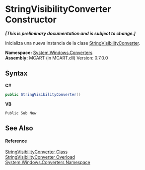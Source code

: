 # StringVisibilityConverter Constructor 
 _**\[This is preliminary documentation and is subject to change.\]**_

Inicializa una nueva instancia de la clase <a href="bbcf812a-6a55-f5aa-27c8-2f3d2f147434">StringVisibilityConverter</a>.

**Namespace:**&nbsp;<a href="209509be-498c-78bd-c9c1-8c3bc31f7d1f">System.Windows.Converters</a><br />**Assembly:**&nbsp;MCART (in MCART.dll) Version: 0.7.0.0

## Syntax

**C#**<br />
``` C#
public StringVisibilityConverter()
```

**VB**<br />
``` VB
Public Sub New
```


## See Also


#### Reference
<a href="bbcf812a-6a55-f5aa-27c8-2f3d2f147434">StringVisibilityConverter Class</a><br /><a href="03216ea1-bcb3-b513-1203-0b6f81ede3d7">StringVisibilityConverter Overload</a><br /><a href="209509be-498c-78bd-c9c1-8c3bc31f7d1f">System.Windows.Converters Namespace</a><br />